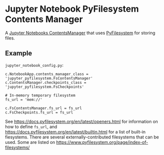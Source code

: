 # Jupyter Notebook PyFilesystem Contents Manager

A [Jupyter Notebooks ContentsManager](https://jupyter-notebook.readthedocs.io/en/stable/extending/contents.html#writing-a-custom-contentsmanager) that uses [PyFilesystem](https://www.pyfilesystem.org/) for storing files.


## Example

`jupyter_notebook_config.py`:
```
c.NotebookApp.contents_manager_class = 'jupyter_pyfilesystem.FsContentsManager'
c.ContentsManager.checkpoints_class = 'jupyter_pyfilesystem.FsCheckpoints'

# In-memory temporary filesystem
fs_url = 'mem://'

c.FsContentsManager.fs_url = fs_url
c.FsCheckpoints.fs_url = fs_url
```

See https://docs.pyfilesystem.org/en/latest/openers.html for information on how to define `fs_url`, and https://docs.pyfilesystem.org/en/latest/builtin.html for a list of built-in fiesystems.
There are several externally-contributed filesystems that can be used.
Some are listed on https://www.pyfilesystem.org/page/index-of-filesystems/
